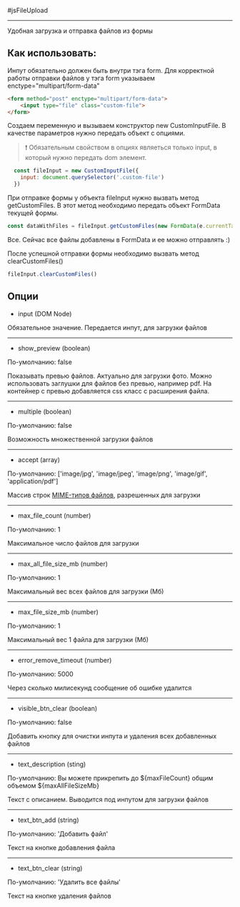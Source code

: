 #jsFileUpload

---

Удобная загрузка и отправка файлов из формы

## Как использовать:
Инпут обязательно должен быть внутри тэга form. Для корректной работы отправки файлов у тэга form указываем enctype="multipart/form-data"

```html
<form method="post" enctype="multipart/form-data">
    <input type="file" class="custom-file">
</form>
```

Создаем переменную и вызываем конструктор new CustomInputFile. В качестве параметров нужно передать объект с опциями.
> :exclamation: Обязательным свойством в опциях являеться только input, в который нужно передать dom элемент.
```js
  const fileInput = new CustomInputFile({
    input: document.querySelector('.custom-file')
  })
```
При отправке формы у объекта fileInput нужно вызвать метод getCustomFiles. В этот метод необходимо передать объект FormData текущей формы.
```js
const dataWithFiles = fileInput.getCustomFiles(new FormData(e.currentTarget))
```
Все. Сейчас все файлы добавлены в FormData и ее можно отправлять :)

После успешной отправки формы необходимо вызвать метод clearCustomFiles()
```js
fileInput.clearCustomFiles()
```

## Опции
* input (DOM Node)

Обязательное значение. Передается инпут, для загрузки файлов

---

* show_preview (boolean)

По-умолчанию: false

Показывать превью файлов. Актуально для загрузки фото. Можно использовать заглушки для файлов без превью, например pdf. На контейнер с превью добавляется css класс с расширения файла.

---

* multiple (boolean)

По-умолчанию: false

Возможность множественной загрузки файлов

---

* accept (array)

По-умолчанию: ['image/jpg', 'image/jpeg', 'image/png', 'image/gif', 'application/pdf']

Массив строк [MIME-типов файлов](https://developer.mozilla.org/ru/docs/Web/HTTP/Basics_of_HTTP/MIME_types), разрешенных для загрузки

---

* max_file_count (number)

По-умолчанию: 1

Максимальное число файлов для загрузки

---

* max_all_file_size_mb (number)

По-умолчанию: 1

Максимальный вес всех файлов для загрузки (Мб)

---

* max_file_size_mb (number)

По-умолчанию: 1

Максимальный вес 1 файла для загрузки (Мб)

---

* error_remove_timeout (number)

По-умолчанию: 5000

Через сколько милисекунд сообщение об ошибке удалится

---

* visible_btn_clear (boolean)

По-умолчанию: false

Добавить кнопку для очистки инпута и удаления всех добавленных файлов

---

* text_description (sting)

По-умолчанию: Вы можете прикрепить до ${maxFileCount} общим объемом ${maxAllFileSizeMb}

Текст с описанием. Выводится под инпутом для загрузки файлов

---

* text_btn_add (string)

По-умолчанию: 'Добавить файл'

Текст на кнопке добавления файла

---

* text_btn_clear (string)

По-умолчанию: 'Удалить все файлы'

Текст на кнопке удаления файлов